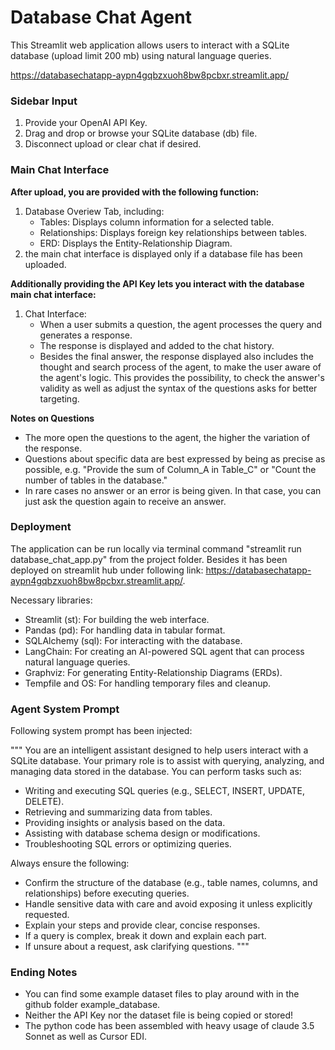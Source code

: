 # Database Chat Agent

This Streamlit web application allows users to interact with a SQLite database (upload limit 200 mb) using natural language queries. 

https://databasechatapp-aypn4gqbzxuoh8bw8pcbxr.streamlit.app/

### Sidebar Input

1. Provide your OpenAI API Key.
2. Drag and drop or browse your SQLite database (db) file.
3. Disconnect upload or clear chat if desired.

### Main Chat Interface
**After upload, you are provided with the following function:**
1. Database Overiew Tab, including:
   - Tables: Displays column information for a selected table.
   - Relationships: Displays foreign key relationships between tables.
   - ERD: Displays the Entity-Relationship Diagram.
2. the main chat interface is displayed only if a database file has been uploaded.

**Additionally providing the API Key lets you interact with the database main chat interface:**

1. Chat Interface:
   - When a user submits a question, the agent processes the query and generates a response.
   - The response is displayed and added to the chat history.
   - Besides the final answer, the response displayed also includes the thought and search process of the agent, to make the user aware of the agent's logic. This provides the possibility, to check the answer's validity as well as adjust the syntax of the questions asks for better targeting.

**Notes on Questions**
- The more open the questions to the agent, the higher the variation of the response.
- Questions about specific data are best expressed by being as precise as possible, e.g. "Provide the sum of Column_A in Table_C" or "Count the number of tables in the database."
- In rare cases no answer or an error is being given. In that case, you can just ask the question again to receive an answer. 

### Deployment

The application can be run locally via terminal command "streamlit run database_chat_app.py" from the project folder. Besides it has been deployed on streamlit hub under following link: https://databasechatapp-aypn4gqbzxuoh8bw8pcbxr.streamlit.app/.

Necessary libraries:
- Streamlit (st): For building the web interface.
- Pandas (pd): For handling data in tabular format.
- SQLAlchemy (sql): For interacting with the database.
- LangChain: For creating an AI-powered SQL agent that can process natural language queries.
- Graphviz: For generating Entity-Relationship Diagrams (ERDs).
- Tempfile and OS: For handling temporary files and cleanup.

### Agent System Prompt

Following system prompt has been injected:

"""
You are an intelligent assistant designed to help users interact with a SQLite database. Your primary role is to assist with querying, analyzing, and managing data stored in the database. 
You can perform tasks such as:
- Writing and executing SQL queries (e.g., SELECT, INSERT, UPDATE, DELETE).
- Retrieving and summarizing data from tables.
- Providing insights or analysis based on the data.
- Assisting with database schema design or modifications.
- Troubleshooting SQL errors or optimizing queries.

Always ensure the following:
- Confirm the structure of the database (e.g., table names, columns, and relationships) before executing queries.
- Handle sensitive data with care and avoid exposing it unless explicitly requested.
- Explain your steps and provide clear, concise responses.
- If a query is complex, break it down and explain each part.
- If unsure about a request, ask clarifying questions.
"""

### Ending Notes
- You can find some example dataset files to play around with in the github folder example_database.
- Neither the API Key nor the dataset file is being copied or stored!
- The python code has been assembled with heavy usage of claude 3.5 Sonnet as well as Cursor EDI.
